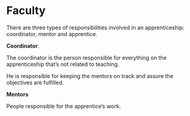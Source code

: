 Faculty
=======

There are three types of responsibilities involved in an apprenticeship: coordinator, mentor and apprentice.

**Coordinator**.

The coordinator is the person responsible for everything on the apprenticeship that’s not related to teaching.

He is responsible for keeping the mentors on track and assure the objectives are fulfilled.

**Mentors**

People responsible for the apprentice’s work.

